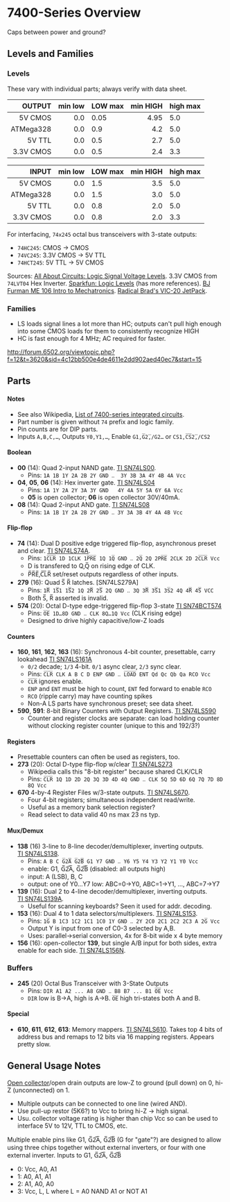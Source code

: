7400-Series Overview
====================

Caps between power and ground?

Levels and Families
-------------------

### Levels

These vary with individual parts; always verify with data sheet.

|    OUTPUT | min low | LOW max | min HIGH | high max |
|----------:|--------:|:--------|---------:|:---------|
|   5V CMOS |     0.0 | 0.05    |     4.95 | 5.0      |
| ATMega328 |     0.0 | 0.9     |     4.2  | 5.0      |
|   5V  TTL |     0.0 | 0.5     |     2.7  | 5.0      |
| 3.3V CMOS |     0.0 | 0.5     |     2.4  | 3.3      |

|     INPUT | min low | LOW max | min HIGH | high max |
|----------:|--------:|:--------|---------:|:---------|
|   5V CMOS |     0.0 | 1.5     |     3.5  | 5.0      |
| ATMega328 |     0.0 | 1.5     |     3.0  | 5.0      |
|   5V  TTL |     0.0 | 0.8     |     2.0  | 5.0      |
| 3.3V CMOS |     0.0 | 0.8     |     2.0  | 3.3      |

For interfacing, `74x245` octal bus transceivers with 3-state outputs:
* `74HC245`: CMOS → CMOS
* `74VC245`: 3.3V CMOS → 5V TTL
* `74HCT245`: 5V TTL → 5V CMOS

Sources:
[All About Circuits: Logic Signal Voltage Levels][aac-lsvl].
3.3V CMOS from `74LVT04` Hex Inverter.
[Sparkfun: Logic Levels][spark-levels] (has more references).
[BJ Furman ME 106 Intro to Mechatronics][ME106].
[Radical Brad's VIC-20 JetPack][rbv20].


### Families

- LS loads signal lines a lot more than HC; outputs can't pull high
  enough into some CMOS loads for them to consistently recognize HIGH
- HC is fast enough for 4 MHz; AC required for faster.

http://forum.6502.org/viewtopic.php?f=12&t=3620&sid=4c12bb500e4de4611e2dd902aed40ec7&start=15

Parts
-----

#### Notes
- See also Wikipedia, [List of 7400-series integrated circuits][wiki].
- Part number is given without `74` prefix and logic family.
- Pin counts are for DIP parts.
- Inputs `A,B,C,…`, Outputs `Y0,Y1,…`, Enable `G1,G̅2̅,/G2…` or `CS1,C̅S̅2̅,/CS2`

#### Boolean

* __00__ (14): Quad 2-input NAND gate. [TI SN74LS00].
  - Pins: `1A 1B 1Y 2A 2B 2Y GND ‥  3Y 3B 3A 4Y 4B 4A Vcc`
* __04__, __05__, __06__ (14): Hex inverter gate. [TI SN74LS04]
  - Pins: `1A 1Y 2A 2Y 3A 3Y GND   4Y 4A 5Y 5A 6Y 6A Vcc`
  - __05__ is open collector; __06__ is open collector 30V/40mA.
* __08__ (14): Quad 2-input AND gate. [TI SN74LS08]
  - Pins: `1A 1B 1Y 2A 2B 2Y GND ‥ 3Y 3A 3B 4Y 4A 4B Vcc`

#### Flip-flop

* __74__ (14): Dual D positive edge triggered flip-flop, asynchronous preset
  and clear. [TI SN74LS74A].
  - Pins: `1C̅L̅R̅ 1D 1CLK 1P̅R̅E̅ 1Q 1Q̅ GND ‥ 2Q̅ 2Q 2PR̅E̅ 2CLK 2D 2C̅L̅R̅ Vcc`
  - D is transfered to Q,Q̅ on rising edge of CLK.
  - P̅R̅E̅,C̅L̅R̅ set/reset outputs regardless of other inputs.
* __279__ (16): Quad S̅ R̅ latches. [SN74LS279A]
  - Pins: `1̅R̅ 1̅S̅1 1̅S̅2 1Q 2̅R̅ 2̅S̅ 2Q GND ‥ 3Q 3̅R̅ 3̅S̅1 3S̅2 4Q 4̅R̅ 4̅S̅ VCC`
  - Both S̅, R̅ asserted is invalid.
* __574__ (20): Octal D-type edge-triggered flip-flop 3-state [TI SN74BCT574]
  - Pins: `O̅E̅ 1D…8D GND ‥ CLK 8Q…1Q Vcc` (CLK rising edge)
  - Designed to drive highly capacitive/low-Z loads

#### Counters

* __160__, __161__, __162__, __163__ (16): Synchronous 4-bit counter,
  presettable, carry lookahead [TI SN74LS161A]
  - `0/2` decade; `1/3` 4-bit. `0/1` async clear, `2/3` sync clear.
  - Pins: `C̅L̅R̅ CLK A B C D ENP GND ‥ L̅O̅A̅D̅ ENT Qd Qc Qb Qa RCO Vcc`
  - `C̅L̅R̅` ignores enable.
  - `ENP` and `ENT` must be high to count, `ENT` fed forward to enable `RCO`
  - `RCO` (ripple carry) may have counting spikes
  - Non-A LS parts have synchronous preset; see data sheet.
* __590__, __591__: 8-bit Binary Counters with Output Registers. [TI SN74LS590]
  - Counter and register clocks are separate: can load holding counter
    without clocking register counter (unique to this and 192/3?)

#### Registers

* Presettable counters can often be used as registers, too.
* __273__ (20): Octal D-type flip-flop w/clear [TI SN74LS273]
  - Wikipedia calls this "8-bit register" because shared CLK/CLR
  - Pins: `C̅L̅R̅ 1Q 1D 2D 2Q 3Q 3D 4D 4Q GND ‥ CLK 5Q 5D 6D 6Q 7Q 7D 8D 8Q Vcc`
* __670__ 4-by-4 Register Files w/3-state outputs. [TI SN74LS670].
  - Four 4-bit registers; simultaneous independent read/write.
  - Useful as a memory bank selection register?
  - Read select to data valid 40 ns max 23 ns typ.

#### Mux/Demux

* __138__ (16) 3-line to 8-line decoder/demultiplexer, inverting outputs.
  [TI SN74LS138].
  - Pins: `A B C G̅2̅A̅ G̅2̅B̅ G1 Y7 GND ‥ Y6 Y5 Y4 Y3 Y2 Y1 Y0 Vcc`
  - enable: G1, G̅2̅A̅, G̅2̅B̅  (disabled: all outputs high)
  - input: A (LSB), B, C
  - output: one of Y0...Y7 low: ABC=0→Y0, ABC=1→Y1, ..., ABC=7→Y7
* __139__ (16): Dual 2 to 4-line decoder/demultiplexer, inverting outputs.
  [TI SN74LS139A].
  - Useful for scanning keyboards? Seen it used for addr. decoding.
* __153__ (16): Dual 4 to 1 data selectors/multiplexers. [TI SN74LS153].
  - Pins: `1G̅ B 1C3 1C2 1C1 1C0 1Y GND ‥ 2Y 2C0 2C1 2C2 2C3 A 2G̅ Vcc`
  - Output Y is input from one of C0-3 selected by A,B.
  - Uses: parallel→serial conversion, 4x for 8-bit wide x 4 byte memory
* __156__ (16): open-collector __139__, but single A/B input for both sides,
  extra enable for each side. [TI SN74LS156N].

### Buffers

* __245__ (20) Octal Bus Transceiver with 3-State Outputs
  - Pins: `DIR A1 A2 ... A8 GND ‥ B8 B7 ... B1 O̅E̅ Vcc`
  - `DIR` low is B→A, high is A→B. `O̅E̅` high tri-states both A and B.

#### Special

* __610__, __611__, __612__, __613__: Memory mappers. [TI SN74LS610].
  Takes top 4 bits of address bus and remaps to 12 bits via 16 mapping
  registers. Appears pretty slow.


General Usage Notes
-------------------

[Open collector]/open drain outputs are low-Z to ground (pull down) on 0,
hi-Z (unconnected) on 1.
- Multiple outputs can be connected to one line (wired AND).
- Use pull-up restor (5K6?) to Vcc to bring hi-Z → high signal.
- Usu. collector voltage rating is higher than chip Vcc so can be used to
  interface 5V to 12V, TTL to CMOS, etc.

Multiple enable pins like G1, G̅2̅A̅, G̅2̅B̅ (G for "gate"?) are designed to
allow using three chips together without external inverters, or four with
one external inverter. Inputs to G1, G̅2̅A̅, G̅2̅B̅
- 0: Vcc, A0, A1
- 1:  A0, A1, A1
- 2:  A1, A0, A0
- 3: Vcc,  L,  L where L = A0 NAND A1 or NOT A1



[ME106]: https://web.archive.org/web/20150412022002/engr.sjsu.edu/~bjfurman/courses/ME106/ME106pdf/TTL-CMOS_logic-levels.pdf
[aac-lsvl]: https://www.allaboutcircuits.com/textbook/digital/chpt-3/logic-signal-voltage-levels/
[open collector]: https://en.wikipedia.org/wiki/Open_collector
[rbv20]: http://forum.6502.org/viewtopic.php?f=4&t=5315#p63368
[spark-levels]: https://learn.sparkfun.com/tutorials/logic-levels/all
[wiki]: https://en.wikipedia.org/wiki/List_of_7400-series_integrated_circuits

[TI SN74LS00]: http://www.ti.com/lit/gpn/sn74ls00
[TI SN74LS04]: http://www.ti.com/lit/ds/symlink/sn74ls04.pdf
[TI SN74LS08]: http://www.ti.com/lit/ds/symlink/sn74ls08.pdf
[TI SN74LS74A]: http://www.ti.com/lit/ds/symlink/sn74ls74a.pdf
[TI SN74LS138]: http://www.ti.com/lit/gpn/sn74ls138
[TI SN74LS139A]: http://www.ti.com/lit/gpn/sn74ls139a
[TI SN74LS153]: http://www.ti.com/lit/ds/symlink/sn74ls153.pdf
[TI SN74LS156N]: http://www.ti.com/product/sn74ls156/technicaldocuments
[TI SN74LS161A]: http://www.ti.com/lit/ds/symlink/sn74ls161a.pdf
[TI SN74LS273]: http://www.ti.com/lit/ds/symlink/sn74ls273.pdf
[TI SN74LS279A]: http://www.ti.com/lit/ds/symlink/sn54ls279a.pdf
[TI SN74BCT574]: http://www.ti.com/lit/ds/symlink/sn74bct574.pdf
[TI SN74LS590]: http://www.ti.com/lit/ds/symlink/sn74ls590.pdf
[TI SN74LS610]: https://datasheet.datasheetarchive.com/originals/scans/Scans-067/DSA2IH00212377.pdf
[TI SN74LS670]: http://www.ti.com/lit/ds/symlink/sn54ls670.pdf
